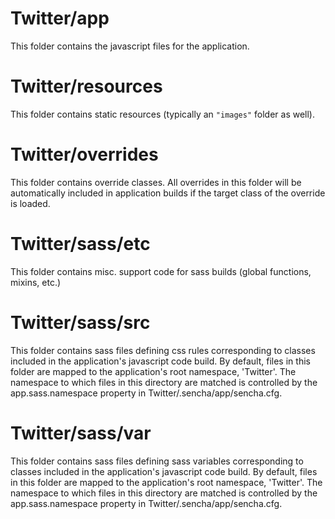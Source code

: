 # Twitter/app

This folder contains the javascript files for the application.

# Twitter/resources

This folder contains static resources (typically an `"images"` folder as well).

# Twitter/overrides

This folder contains override classes. All overrides in this folder will be 
automatically included in application builds if the target class of the override
is loaded.

# Twitter/sass/etc

This folder contains misc. support code for sass builds (global functions, 
mixins, etc.)

# Twitter/sass/src

This folder contains sass files defining css rules corresponding to classes
included in the application's javascript code build.  By default, files in this 
folder are mapped to the application's root namespace, 'Twitter'. The
namespace to which files in this directory are matched is controlled by the
app.sass.namespace property in Twitter/.sencha/app/sencha.cfg. 

# Twitter/sass/var

This folder contains sass files defining sass variables corresponding to classes
included in the application's javascript code build.  By default, files in this 
folder are mapped to the application's root namespace, 'Twitter'. The
namespace to which files in this directory are matched is controlled by the
app.sass.namespace property in Twitter/.sencha/app/sencha.cfg. 
